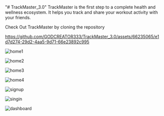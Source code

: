 "# TrackMaster_3.0" 
TrackMaster is the first step to a complete health and wellness ecosystem.
It helps you track and share your workout activity with your friends.

Check Out TrackMaster by cloning the repository 


https://github.com/GODCREATOR333/TrackMaster_3.0/assets/66235065/e1d7d274-29d2-4aa5-9d71-66e23892c995

![home1](https://github.com/GODCREATOR333/TrackMaster_3.0/assets/66235065/86fe18d2-9e94-4f67-bed6-98b30cb82e7a)

![home2](https://github.com/GODCREATOR333/TrackMaster_3.0/assets/66235065/74bc4f85-1702-412e-a633-1bdb12258533)

![home3](https://github.com/GODCREATOR333/TrackMaster_3.0/assets/66235065/426cf8d2-4038-4a09-9bac-cdc2af5c3443)

![home4](https://github.com/GODCREATOR333/TrackMaster_3.0/assets/66235065/5c23d190-b4f0-4666-9385-c2d1e4fd43af)

![signup](https://github.com/GODCREATOR333/TrackMaster_3.0/assets/66235065/32c81716-d82a-4348-b801-f7749c1bdb7f)

![singin](https://github.com/GODCREATOR333/TrackMaster_3.0/assets/66235065/618a4912-0ae8-4b88-848f-47d6b1310d7d)

![dashboard](https://github.com/GODCREATOR333/TrackMaster_3.0/assets/66235065/cfeda881-74d4-417f-a492-7a0eb6231025)


